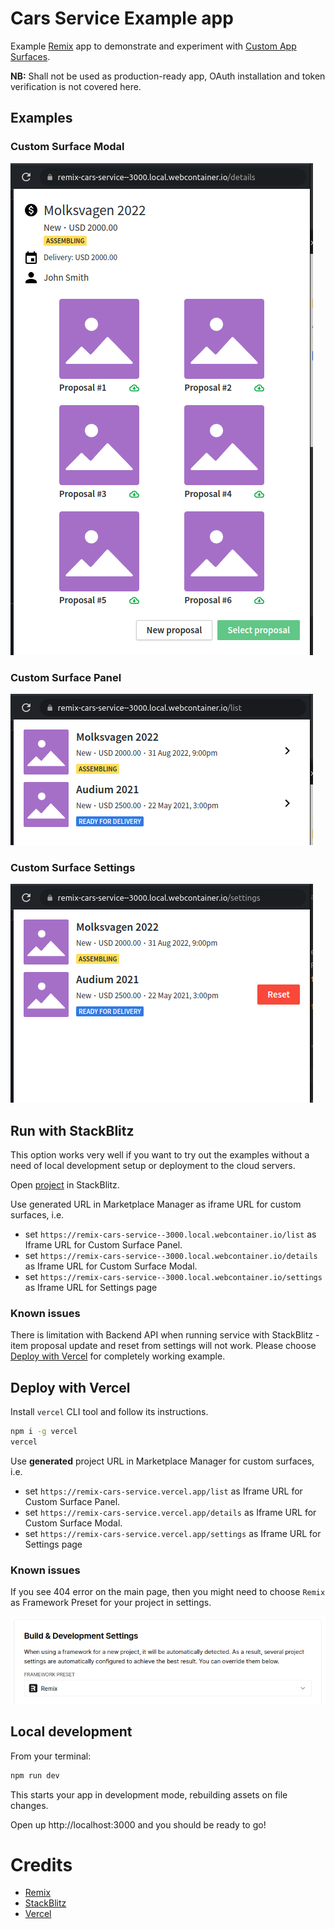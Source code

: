 # Cars Service Example app

Example [Remix](https://remix.run) app to demonstrate and experiment with [Custom App Surfaces](https://pipedrive.readme.io/docs/custom-app-surfaces).

**NB:** Shall not be used as production-ready app, OAuth installation and token verification is not covered here. 

## Examples

### Custom Surface Modal

![Custom Surface Modal](public/demo/details.png)

### Custom Surface Panel

![Custom Surface Panel](public/demo/list.png)

### Custom Surface Settings

![Custom Surface Settings](public/demo/settings.png)

## Run with StackBlitz

This option works very well if you want to try out the examples without a need of local development setup or deployment to the cloud servers.

Open [project](https://stackblitz.com/edit/remix-cars-service) in StackBlitz.

Use generated URL in Marketplace Manager as iframe URL for custom surfaces, i.e. 
- set `https://remix-cars-service--3000.local.webcontainer.io/list` as Iframe URL for Custom Surface Panel.
- set `https://remix-cars-service--3000.local.webcontainer.io/details` as Iframe URL for Custom Surface Modal.
- set `https://remix-cars-service--3000.local.webcontainer.io/settings` as Iframe URL for Settings page

### Known issues

There is limitation with Backend API when running service with StackBlitz - item proposal update and reset from settings will not work. Please choose [Deploy with Vercel](#deploy-with-vercel) for completely working example. 

## Deploy with Vercel<a id="deploy-with-vercel"></a>

Install `vercel` CLI tool and follow its instructions. 

```sh
npm i -g vercel
vercel
```

Use **generated** project URL in Marketplace Manager for custom surfaces, i.e.
- set `https://remix-cars-service.vercel.app/list` as Iframe URL for Custom Surface Panel.
- set `https://remix-cars-service.vercel.app/details` as Iframe URL for Custom Surface Modal.
- set `https://remix-cars-service.vercel.app/settings` as Iframe URL for Settings page

### Known issues

If you see 404 error on the main page, then you might need to choose `Remix` as Framework Preset for your project in settings.

![Vercel App Settings](public/demo/vercel-framework-preset.png)

## Local development

From your terminal:

```sh
npm run dev
```

This starts your app in development mode, rebuilding assets on file changes.

Open up http://localhost:3000 and you should be ready to go!

# Credits

- [Remix](https://remix.run/)
- [StackBlitz](https://stackblitz.com/)
- [Vercel](https://vercel.com/)
